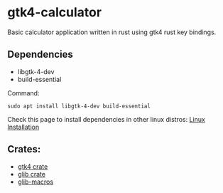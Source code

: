 # gtk4-calculator

Basic calculator application written in rust using gtk4 rust key bindings.

## Dependencies
* libgtk-4-dev
* build-essential

Command:
```
sudo apt install libgtk-4-dev build-essential
```

Check this page to install dependencies in other linux distros:
[Linux Installation](https://gtk-rs.org/gtk4-rs/stable/latest/book/installation_linux.html)

## Crates:
* [gtk4 crate](https://crates.io/crates/gtk4)
* [glib crate](https://crates.io/crates/glib)
* [glib-macros](https://crates.io/crates/glib-macros)
